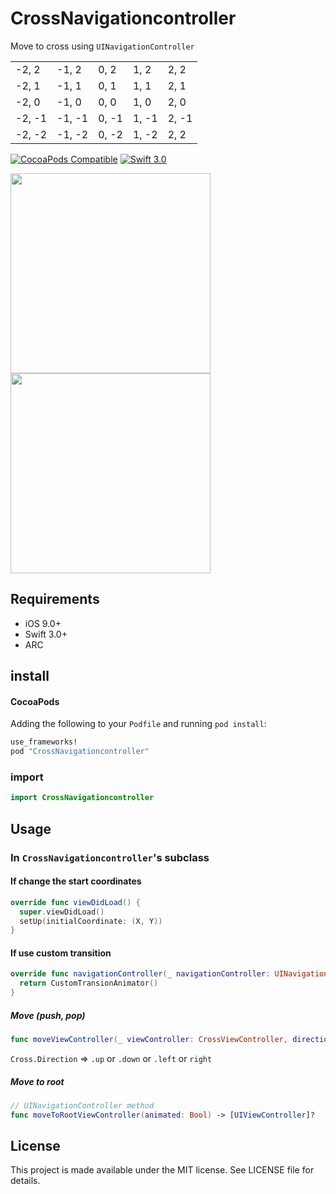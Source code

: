 # CrossNavigationcontroller

Move to cross using `UINavigationController`

<table>
<tr>
<td> -2, 2 </td>
<td> -1, 2 </td>
<td> 0, 2 </td>
<td> 1, 2 </td>
<td> 2, 2 </td>
</tr>
<tr>
<td> -2, 1 </td>
<td> -1, 1 </td>
<td> 0, 1 </td>
<td> 1, 1 </td>
<td> 2, 1 </td>
</tr>
<tr>
<td> -2, 0 </td>
<td> -1, 0 </td>
<td> 0, 0 </td>
<td> 1, 0 </td>
<td> 2, 0 </td>
</tr>
<tr>
<td> -2, -1 </td>
<td> -1, -1 </td>
<td> 0, -1 </td>
<td> 1, -1 </td>
<td> 2, -1 </td>
</tr>
<tr>
<td> -2, -2 </td>
<td> -1, -2 </td>
<td> 0, -2 </td>
<td> 1, -2 </td>
<td> 2, 2  </td>
</tr>
</table>

[![CocoaPods Compatible](http://img.shields.io/cocoapods/v/CrossNavigationcontroller.svg?style=flat)](http://cocoadocs.org/docsets/CrossNavigationcontroller)
[![Swift 3.0](https://img.shields.io/badge/Swift-3.0-orange.svg?style=flat)](https://developer.apple.com/swift/)

<img src="https://github.com/hryk224/CrossNavigationcontroller/wiki/images/sample.gif" width="320" >

<img src="https://github.com/hryk224/CrossNavigationcontroller/wiki/images/sample2.gif" width="320" >

## Requirements
- iOS 9.0+
- Swift 3.0+
- ARC

## install

#### CocoaPods

Adding the following to your `Podfile` and running `pod install`:

```Ruby
use_frameworks!
pod "CrossNavigationcontroller"
```

### import

```Swift
import CrossNavigationcontroller
```

## Usage

### In `CrossNavigationcontroller`'s subclass 

#### If change the start coordinates

```Swift
override func viewDidLoad() {
  super.viewDidLoad()
  setUp(initialCoordinate: (X, Y))
}
```

#### If use custom transition

```Swift
override func navigationController(_ navigationController: UINavigationController, animationControllerFor operation: UINavigationControllerOperation, from fromVC: UIViewController, to toVC: UIViewController) -> UIViewControllerAnimatedTransitioning? {
  return CustomTransionAnimator()
}
```

##### Move (push, pop)

```Swift
func moveViewController(_ viewController: CrossViewController, direction : Cross.Direction, animated: Bool)
```

`Cross.Direction` => `.up` or `.down` or `.left` or `right`

##### Move to root
```Swift
// UINavigationController method
func moveToRootViewController(animated: Bool) -> [UIViewController]?
```

#### 

## License

This project is made available under the MIT license. See LICENSE file for details.
